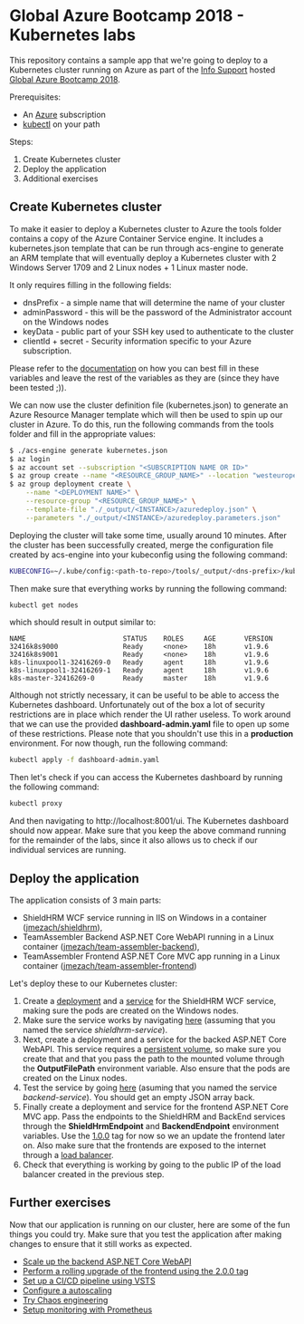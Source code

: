 # Global Azure Bootcamp 2018 - Kubernetes labs

This repository contains a sample app that we're going to deploy to a Kubernetes cluster running on Azure as part of the [Info Support](http://www.infosupport.com) hosted [Global Azure Bootcamp 2018](https://global.azurebootcamp.net/).

Prerequisites:
- An [Azure](https://azure.microsoft.com) subscription
- [kubectl](https://kubernetes.io/docs/tasks/tools/install-kubectl/) on your path

Steps:

1. Create Kubernetes cluster
2. Deploy the application
3. Additional exercises

## Create Kubernetes cluster
To make it easier to deploy a Kubernetes cluster to Azure the tools folder contains a copy of the Azure Container Service engine. It includes a kubernetes.json template that can be run through acs-engine to generate an ARM template that will eventually deploy a Kubernetes cluster with 2 Windows Server 1709 and 2 Linux nodes + 1 Linux master node.

It only requires filling in the following fields:

- dnsPrefix - a simple name that will determine the name of your cluster
- adminPassword - this will be the password of the Administrator account on the Windows nodes
- keyData - public part of your SSH key used to authenticate to the cluster
- clientId + secret - Security information specific to your Azure subscription.

Please refer to the [documentation](https://github.com/Azure/acs-engine/blob/master/docs/kubernetes/windows.md) on how you can best fill in these variables and leave the rest of the variables as they are (since they have been tested ;)).

We can now use the cluster definition file (kubernetes.json) to generate an Azure Resource Manager template which will then be used to spin up our cluster in Azure. To do this, run the following commands from the tools folder and fill in the appropriate values:

```bash
$ ./acs-engine generate kubernetes.json
$ az login
$ az account set --subscription "<SUBSCRIPTION NAME OR ID>"
$ az group create --name "<RESOURCE_GROUP_NAME>" --location "westeurope"
$ az group deployment create \
    --name "<DEPLOYMENT NAME>" \
    --resource-group "<RESOURCE_GROUP_NAME>" \
    --template-file "./_output/<INSTANCE>/azuredeploy.json" \
    --parameters "./_output/<INSTANCE>/azuredeploy.parameters.json"
```

Deploying the cluster will take some time, usually around 10 minutes. After the cluster has been successfully created, merge the configuration file created by acs-engine into your kubeconfig using the following command:

```bash
KUBECONFIG=~/.kube/config:<path-to-repo>/tools/_output/<dns-prefix>/kubeconfig/kubeconfig.westeurope.json kubectl config view --flatten > ~/.kube/config 
```

Then make sure that everything works by running the following command:

```bash
kubectl get nodes
```

which should result in output similar to:

```
NAME                        STATUS    ROLES     AGE       VERSION
32416k8s9000                Ready     <none>    18h       v1.9.6
32416k8s9001                Ready     <none>    18h       v1.9.6
k8s-linuxpool1-32416269-0   Ready     agent     18h       v1.9.6
k8s-linuxpool1-32416269-1   Ready     agent     18h       v1.9.6
k8s-master-32416269-0       Ready     master    18h       v1.9.6
```

Although not strictly necessary, it can be useful to be able to access the Kubernetes dashboard. Unfortunately out of the box a lot of security restrictions are in place which render the UI rather useless. To work around that we can use the provided **dashboard-admin.yaml** file to open up some of these restrictions. Please note that you shouldn't use this in a **production** environment. For now though, run the following command:

```bash
kubectl apply -f dashboard-admin.yaml
```

Then let's check if you can access the Kubernetes dashboard by running the following command:

```bash
kubectl proxy
```

And then navigating to http://localhost:8001/ui. The Kubernetes dashboard should now appear. Make sure that you keep the above command running for the remainder of the labs, since it also allows us to check if our individual services are running.

## Deploy the application
The application consists of 3 main parts:
- ShieldHRM WCF service running in IIS on Windows in a container ([jmezach/shieldhrm](https://hub.docker.com/r/jmezach/shieldhrm/)),
- TeamAssembler Backend ASP.NET Core WebAPI running in a Linux container ([jmezach/team-assembler-backend](https://hub.docker.com/r/jmezach/team-assembler-backend/)),
- TeamAssembler Frontend ASP.NET Core MVC app running in a Linux container ([jmezach/team-assembler-frontend](https://hub.docker.com/r/jmezach/team-assembler-frontend/))

Let's deploy these to our Kubernetes cluster:

1. Create a [deployment](https://kubernetes.io/docs/concepts/workloads/controllers/deployment/) and a [service](https://kubernetes.io/docs/concepts/services-networking/service/) for the ShieldHRM WCF service, making sure the pods are created on the Windows nodes.
2. Make sure the service works by navigating [here](http://localhost:8001/api/v1/namespaces/default/services/shieldhrm-service/proxy/) (assuming that you named the service *shieldhrm-service*).
3. Next, create a deployment and a service for the backed ASP.NET Core WebAPI. This service requires a [persistent volume](https://kubernetes.io/docs/concepts/storage/persistent-volumes/), so make sure you create that and that you pass the path to the mounted volume through the **OutputFilePath** environment variable. Also ensure that the pods are created on the Linux nodes.
4. Test the service by going [here](http://localhost:8001/api/v1/namespaces/default/services/backend-service/proxy/api/Teams) (asuming that you named the service *backend-service*). You should get an empty JSON array back.
5. Finally create a deployment and service for the frontend ASP.NET Core MVC app. Pass the endpoints to the ShieldHRM and BackEnd services through the **ShieldHrmEndpoint** and **BackendEndpoint** environment variables. Use the [1.0.0](https://hub.docker.com/r/jmezach/team-assembler-frontend/tags/) tag for now so we an update the frontend later on. Also make sure that the frontends are exposed to the internet through a [load balancer](https://kubernetes.io/docs/concepts/services-networking/service/#type-loadbalancer).
6. Check that everything is working by going to the public IP of the load balancer created in the previous step.

## Further exercises
Now that our application is running on our cluster, here are some of the fun things you could try. Make sure that you test the application after making changes to ensure that it still works as expected.

- [Scale up the backend ASP.NET Core WebAPI](https://kubernetes.io/docs/concepts/workloads/controllers/deployment/#scaling-a-deployment)
- [Perform a rolling upgrade of the frontend using the 2.0.0 tag](https://kubernetes.io/docs/concepts/workloads/controllers/deployment/#updating-a-deployment)
- [Set up a CI/CD pipeline using VSTS](https://docs.microsoft.com/en-us/vsts/build-release/apps/cd/azure/deploy-container-kubernetes?view=vsts)
- [Configure a autoscaling](https://kubernetes.io/docs/tasks/run-application/horizontal-pod-autoscale-walkthrough/)
- [Try Chaos engineering](https://github.com/asobti/kube-monkey)
- [Setup monitoring with Prometheus](https://itnext.io/kubernetes-monitoring-with-prometheus-in-15-minutes-8e54d1de2e13)
